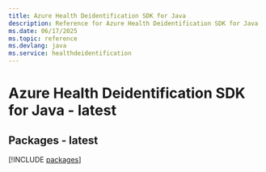 ```yaml
---
title: Azure Health Deidentification SDK for Java
description: Reference for Azure Health Deidentification SDK for Java
ms.date: 06/17/2025
ms.topic: reference
ms.devlang: java
ms.service: healthdeidentification
---
```

# Azure Health Deidentification SDK for Java - latest
## Packages - latest
[!INCLUDE [packages](health-deidentification-index.md)]